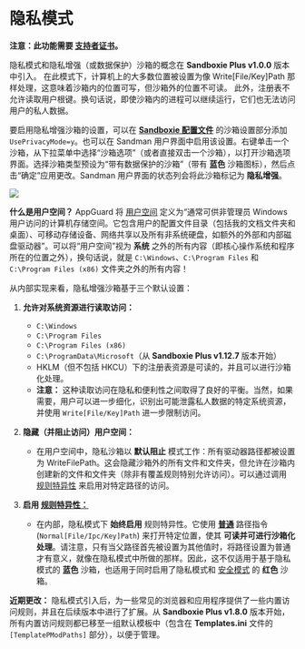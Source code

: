# 隐私模式

**注意：此功能需要 [支持者证书](https://sandboxie-plus.com/supporter-certificate/)。**

隐私模式和隐私增强（或数据保护）沙箱的概念在 **Sandboxie Plus v1.0.0** 版本中引入。
在此模式下，计算机上的大多数位置被设置为像 Write[File/Key]Path 那样处理，这意味着沙箱内的位置可写，但沙箱外的位置不可读。
此外，注册表不允许读取用户根键。换句话说，即使沙箱内的进程可以继续运行，它们也无法访问用户的私人数据。

要启用隐私增强沙箱的设置，可以在 **[Sandboxie 配置文件](../Content/SandboxieIni.md)** 的沙箱设置部分添加 `UsePrivacyMode=y`。也可以在 Sandman 用户界面中启用该设置。右键单击一个沙箱，从下拉菜单中选择“沙箱选项”（或者直接双击一个沙箱），以打开沙箱选项界面。选择沙箱类型预设为“带有数据保护的沙箱”（带有 **蓝色** 沙箱图标），然后点击“确定”应用更改。Sandman 用户界面的状态列会将此沙箱标记为 **隐私增强**。

![](../Media/Box_PrivacyMode.png)

**什么是用户空间？** AppGuard 将 [用户空间](https://malwaretips.com/threads/run-by-smartscreen-utility.65145/post-561364) 定义为“通常可供非管理员 Windows 用户访问的计算机存储空间。它包含用户的配置文件目录（包括我的文档文件夹和桌面）、可移动存储设备、网络共享以及所有非系统硬盘，如额外的外部和内部磁盘驱动器”。可以将“用户空间”视为 **系统** 之外的所有内容（即核心操作系统和程序所在的位置之外），换句话说，就是 `C:\Windows`、`C:\Program Files` 和 `C:\Program Files (x86)` 文件夹之外的所有内容！

从内部实现来看，隐私增强沙箱基于三个默认设置：

1. **允许对系统资源进行读取访问：**

    - `C:\Windows`
    - `C:\Program Files`
    - `C:\Program Files (x86)`
    - `C:\ProgramData\Microsoft`（从 **Sandboxie Plus v1.12.7** 版本开始）
    - HKLM（但不包括 HKCU）下的注册表资源是可读的，并且可以进行沙箱化处理。
    - **注意：** 这种读取访问在隐私和便利性之间取得了良好的平衡。当然，如果需要，用户可以进一步细化，识别出可能泄露私人数据的特定系统资源，并使用 `Write[File/Key]Path` 进一步限制访问。

2. **隐藏（并阻止访问）用户空间：**

    - 在用户空间中，隐私沙箱以 **默认阻止** 模式工作：所有驱动器路径都被设置为 WriteFilePath。这会隐藏沙箱外的所有文件和文件夹，但允许在沙箱内创建新的文件和文件夹（除非有覆盖规则特别允许访问）。可以通过调用 [规则特异性](../PlusContent/RuleSpecificity.md) 来启用对特定路径的访问。

3. **启用 [规则特异性：](../PlusContent/RuleSpecificity.md)**

    - 在内部，隐私模式下 **始终启用** 规则特异性。它使用 **[普通](../Content/NormalFilePath.md)** 路径指令 (`Normal[File/Ipc/Key]Path`) 来打开特定位置，使其 **可读并可进行沙箱化处理**。请注意，只有当父路径首先被设置为其他值时，将路径设置为普通才有意义，就像在隐私模式中所做的那样。因此，这不仅适用于基于隐私模式的 **蓝色** 沙箱，也适用于同时启用了隐私模式和 [安全模式](../PlusContent/security-mode.md) 的 **红色** 沙箱。

**近期更改：** 隐私模式引入后，为一些常见的浏览器和应用程序提供了一些内置访问规则，并且在后续版本中进行了扩展。从 **Sandboxie Plus v1.8.0** 版本开始，所有内置访问规则都已移至一组默认模板中（包含在 **Templates.ini** 文件的 `[TemplatePModPaths]` 部分），以便于管理。
